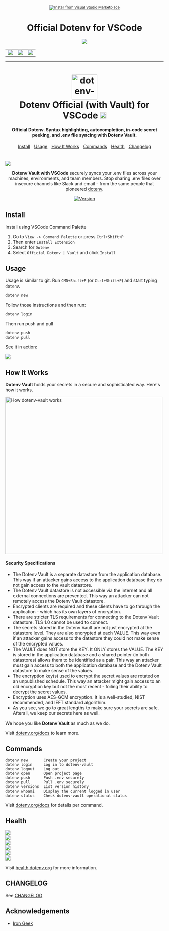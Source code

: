 <div align="center">

  <p>
    <sup>
      <a href="https://marketplace.visualstudio.com/items?itemName=dotenv.dotenv-vscode">
        <img src="https://raw.githubusercontent.com/dotenv-org/dotenv-vscode/master/media/install.svg" alt="Install from Visual Studio Marketplace">
      </a>
    </sup>
  </p>

</div>

<div align="center">
  <h1>Official Dotenv for VSCode</h1>

  <img src="https://res.cloudinary.com/dotenv-org/image/upload/v1662069726/vscode1_vhzand.png"/>

  <table>
    <tr>
      <td>
        <img src="https://res.cloudinary.com/dotenv-org/image/upload/v1662069727/vscode2_h5hh42.png"/>
      </td>
      <td>
        <img src="https://res.cloudinary.com/dotenv-org/image/upload/v1662069727/vscode3_fhioqq.png"/>
      </td>
      <td>
        <img src="https://res.cloudinary.com/dotenv-org/image/upload/v1662069726/vscode4_ejlsh9.png"/>
      </td>
    </tr>
  </table>

  <hr/>
</div>

<h1 align="center">
  <a href="https://docs.dotenv.org?r=1"><img src="https://raw.githubusercontent.com/motdotla/dotenv/master/dotenv.svg" alt="dotenv-vscode" width="80" height="80" ></a>
  <br>
  Dotenv Official (with Vault) for VSCode <a href="https://twitter.com/intent/tweet?text=dotenv-vscode%20-%20sync%20environment%20variables%2C%20securely%20https%3A%2F%2Fgithub.com%2Fdotenv-org%2Fdotenv-vscode&hashtags=dotenv"><img src="https://img.shields.io/badge/Tweet--lightgrey?logo=twitter&style=social" alt="Tweet" height="20"/></a>
  <br>
</h1>

<h4 align="center">Official Dotenv. Syntax highlighting, autocompletion, in-code secret peeking, and .env file syncing with Dotenv Vault.</h4>

<p align="center">
  <a href="#install">Install</a>
  <img src="https://img.spacergif.org/v1/spacer.gif" width="5" height="1">
  <a href="#usage">Usage</a>
  <img src="https://img.spacergif.org/v1/spacer.gif" width="5" height="1">
  <a href="#how-it-works">How It Works</a>
  <img src="https://img.spacergif.org/v1/spacer.gif" width="5" height="1">
  <a href="#commands" target="_blank">Commands</a>
  <img src="https://img.spacergif.org/v1/spacer.gif" width="5" height="1">
  <a href="#health" target="_blank">Health</a>
  <img src="https://img.spacergif.org/v1/spacer.gif" width="5" height="1">
  <a href="#changelog">Changelog</a>
</p>

<img src="https://img.spacergif.org/v1/spacer.gif" width="1" height="10">

<a href="https://github.com/dotenv-org/dotenv-vscode"><img src="https://raw.githubusercontent.com/dotenv-org/dotenv-vscode/master/dotenv-vscode.png"></a>

<p align="center">
<strong>Dotenv Vault with VSCode</strong> securely syncs your .env files across your machines, environments, and team members. Stop sharing .env files over insecure channels like Slack and email - from the same people that pioneered <a href="https://github.com/motdotla/dotenv">dotenv</a>.
</p>

<p align="center">
<a href="https://github.com/dotenv-org/dotenv-vscode"><img src="https://img.shields.io/visual-studio-marketplace/v/dotenv.dotenv-vscode?label=VS%20Marketplace&logo=visual-studio-code" alt="Version"></a>
</p>

## Install

Install using VSCode Command Palette

1. Go to `View -> Command Palette` or press `Ctrl+Shift+P`
2. Then enter `Install Extension`
3. Search for `Dotenv`
4. Select `Official Dotenv | Vault` and click `Install`

## Usage

Usage is similar to git. Run `CMD+Shift+P` (or `Ctrl+Shift+P`) and start typing `dotenv`.


```bash
dotenv new
```

Follow those instructions and then run:

```bash
dotenv login
```

Then run push and pull

```bash
dotenv push
dotenv pull
```

See it in action:

<img src="https://raw.githubusercontent.com/dotenv-org/dotenv-vscode/master/overview.gif">

## How It Works

<strong>Dotenv Vault</strong> holds your secrets in a secure and sophisticated way. Here's how it works.

<a href="https://www.dotenv.org/docs/security/dotenv-vault"><img src="https://raw.githubusercontent.com/dotenv-org/dotenv-vault/master/how-dotenv-vault-works.png" alt="How dotenv-vault works" width="500"/></a>

#### Security Specifications

* The Dotenv Vault is a separate datastore from the application database. This way if an attacker gains access to the application database they do not gain access to the vault datastore.
* The Dotenv Vault datastore is not accessible via the internet and all external connections are prevented. This way an attacker can not remotely access the Dotenv Vault datastore.
* Encrypted clients are required and these clients have to go through the application - which has its own layers of encryption.
* There are stricter TLS requirements for connecting to the Dotenv Vault datastore. TLS 1.0 cannot be used to connect.
* The secrets stored in the Dotenv Vault are not just encrypted at the datastore level. They are also encrypted at each VALUE. This way even if an attacker gains access to the datastore they could not make sense of the encrypted values.
* The VAULT does NOT store the KEY. It ONLY stores the VALUE. The KEY is stored in the application database and a shared pointer (in both datastores) allows them to be identified as a pair. This way an attacker must gain access to both the application database and the Dotenv Vault datastore to make sense of the values.
* The encryption key(s) used to encrypt the secret values are rotated on an unpublished schedule. This way an attacker might gain access to an old encryption key but not the most recent - foiling their ability to decrypt the secret values.
* Encryption uses AES-GCM encryption. It is a well-studied, NIST recommended, and IEFT standard algorithim.
* As you see, we go to great lengths to make sure your secrets are safe. Afterall, we keep our secrets here as well.

We hope you like <strong>Dotenv Vault</strong> as much as we do.

Visit [dotenv.org/docs](https://www.dotenv.org/docs/security/overview?r=1) to learn more.

## Commands

```
dotenv new       Create your project
dotenv login     Log in to dotenv-vault
dotenv logout    Log out
dotenv open      Open project page
dotenv push      Push .env securely
dotenv pull      Pull .env securely
dotenv versions  List version history
dotenv whoami    Display the current logged in user
dotenv status    Check dotenv-vault operational status
```

Visit [dotenv.org/docs](https://www.dotenv.org/docs/dotenv-vault?r=1) for details per command.

## Health

![](https://api.checklyhq.com/v1/badges/checks/c2fee99a-38e7-414e-89b8-9766ceeb1927?style=flat&theme=dark&responseTime=true)
<br>
![](https://api.checklyhq.com/v1/badges/checks/4f557967-1ed1-486a-b762-39a63781d752?style=flat&theme=dark&responseTime=true)
<br>
![](https://api.checklyhq.com/v1/badges/checks/804eb6fa-6599-4688-a649-7ff3c39a64b9?style=flat&theme=dark&responseTime=true)
<br>
![](https://api.checklyhq.com/v1/badges/checks/6a94504e-e936-4f07-bc0b-e08fee2734b3?style=flat&theme=dark&responseTime=true)
<br>
![](https://api.checklyhq.com/v1/badges/checks/06ac4f4e-3e0e-4501-9987-580b4d2a6b06?style=flat&theme=dark&responseTime=true)
<br>
![](https://api.checklyhq.com/v1/badges/checks/0ffc1e55-7ef0-4c2c-8acc-b6311871f41c?style=flat&theme=dark&responseTime=true)

Visit [health.dotenv.org](https://health.dotenv.org) for more information.

## CHANGELOG

See [CHANGELOG](CHANGELOG.md)

## Acknowledgements

- [Iron Geek](https://github.com/IronGeek/vscode-env)
